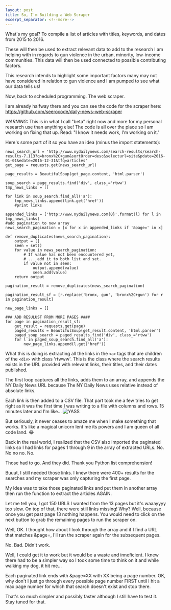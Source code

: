 ```yaml
---
layout: post
title: So, I'm Building a Web Scraper
excerpt_separator: <!--more-->
---
```


What's my goal? To compile a list of articles with titles, keywords, and dates from 2015 to 2016. 

These will then be used to extract relevant data to add to the research I am helping with in regards to gun violence in the urban, minority, low-income communities. This data will then be used connected to possible contributing factors.

This research intends to highlight some important factors many may not have considered in relation to gun violence and I am pumped to see what our data tells us!

Now, back to scheduled programming. The web scraper.

I am already halfway there and you can see the code for the scraper here: https://github.com/seerocode/daily-news-web-scraper

*WARNING:* This is in what I call "beta" right now and more for my personal research use than anything else! The code is all over the place so I am working on fixing that up. Read: "I know it needs work, I'm working on it."
<!--more-->
Here's some part of it so you have an idea (minus the import statements):

```
news_search_url = 'http://www.nydailynews.com/search-results/search-results-7.113?q=bronx%2C+gun&sortOrder=desc&selecturl=site&pdate=2016-01-01&edate=2016-12-31&tfq=articles'
get_page = requests.get(news_search_url)

page_results = BeautifulSoup(get_page.content, 'html.parser')

soup_search = page_results.find('div', class_='rtww')
tmp_news_links = []

for link in soup_search.find_all('a'):
	tmp_news_links.append(link.get('href'))
	#print links

appended_links = ['http://www.nydailynews.com{0}'.format(l) for l in tmp_news_links]
#add pagination to new array
news_search_pagination = [x for x in appended_links if '&page=' in x]

def remove_duplicates(news_search_pagination):
    output = []
    seen = set()
    for value in news_search_pagination:
        # If value has not been encountered yet,
        # ... add it to both list and set.
        if value not in seen:
            output.append(value)
            seen.add(value)
    return output

pagination_result = remove_duplicates(news_search_pagination)

pagination_result_sf = [r.replace('bronx, gun', 'bronx%2C+gun') for r in pagination_result]

new_page_links = []

### ADD RESULUST FROM MORE PAGES ####
for page in pagination_result_sf:
	get_result = requests.get(page)
	paged_results = BeautifulSoup(get_result.content, 'html.parser')
	paged_soup_search = paged_results.find('div', class_='rtww')
	for l in paged_soup_search.find_all('a'):
		new_page_links.append(l.get('href'))
```

What this is doing is extracting all the links in the ```<a>``` tags that are children of the ```<div>``` with class 'rtwww'. This is the class where the search results exists in the URL provided with relevant links, their titles, and their dates published. 

The first loop captures all the links, adds them to an array, and appends the NY Daily News URL because The NY Daily News uses relative instead of absolute links.

Each link is then added to a CSV file. That part took me a few tries to get right as it was the first time I was writing to a file with columns and rows. 15 minutes later and I'm like...
![YASS](https://media.giphy.com/media/kGZ4jJguXT5C0/giphy.gif)

But seriously, it never ceases to amaze me when I make something that works. It's like a magical unicorn lent me its powers and I am queen of all code land. :joy:

Back in the real world, I realized that the CSV also imported the paginated links so I had links for pages 1 through 9 in the array of extracted URLs. No. No no no. No.

Those had to go. And they did. Thank you Python list comprehension!

Buuut, I still needed those links. I knew there were 400+ results for the searches and my scraper was only capturing the first page.

My idea was to take those paginated links and put them in another array then run the function to extract the articles AGAIN.

Let me tell you, I  got 150 URLS I wanted from the 13 pages but it's waaayyyy too slow. On top of that, there were still links missing! Why? Well, because once you get past page 13 nothing happens. You would need to click on the next button to grab the remaining pages to run the scraper on.

Well, OK. I thought how about I look through the array and if I find a URL that matches &page=, I'll run the scraper again for the subsequent pages.

No. Bad. Didn't work. 

Well, I could get it to work but it would be a waste and inneficient. I knew there had to be a simpler way so I took some time to think on it and while walking my dog, it hit me...

Each paginated link ends with &page=XX with XX being a page number. OK, why don't I just go through every possible page number FIRST until I hit a max page number for which that search doesn't exist and stop there.

That's so much simpler and possibly faster although I still have to test it. Stay tuned for that.
